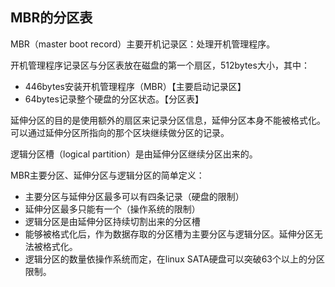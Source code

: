 ## MBR的分区表
MBR（master boot record）主要开机记录区：处理开机管理程序。

开机管理程序记录区与分区表放在磁盘的第一个扇区，512bytes大小，其中：
- 446bytes安装开机管理程序（MBR）【主要启动记录区】
- 64bytes记录整个硬盘的分区状态。【分区表】

延伸分区的目的是使用额外的扇区来记录分区信息，延伸分区本身不能被格式化。可以通过延伸分区所指向的那个区块继续做分区的记录。

逻辑分区槽（logical partition）是由延伸分区继续分区出来的。

MBR主要分区、延伸分区与逻辑分区的简单定义：
- 主要分区与延伸分区最多可以有四条记录（硬盘的限制）
- 延伸分区最多只能有一个（操作系统的限制）
- 逻辑分区是由延伸分区持续切割出来的分区槽
- 能够被格式化后，作为数据存取的分区槽为主要分区与逻辑分区。延伸分区无法被格式化。
- 逻辑分区的数量依操作系统而定，在linux SATA硬盘可以突破63个以上的分区限制。